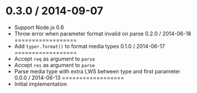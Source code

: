 0.3.0 / 2014-09-07
==================
  * Support Node.js 0.6
  * Throw error when parameter format invalid on parse
0.2.0 / 2014-06-18
==================
  * Add `typer.format()` to format media types
0.1.0 / 2014-06-17
==================
  * Accept `req` as argument to `parse`
  * Accept `res` as argument to `parse`
  * Parse media type with extra LWS between type and first parameter
0.0.0 / 2014-06-13
==================
  * Initial implementation
